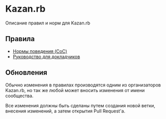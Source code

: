 # Kazan.rb

Описание правил и норм для Kazan.rb

## Правила

* [Нормы поведения (CoC)][conduct]
* [Руководство для докладчиков][speakers]

## Обновления

Обычно изменения в правилах производятся одним из организаторов Kazan.rb, но так же любой может вносить изменения от имени сообщества.

Все изменения должны быть сделаны путем создания новой ветки, внесения изменений, а затем открытия Pull Request'a.


[conduct]: code-of-conduct.md
[speakers]: speaking-guidelines.md
